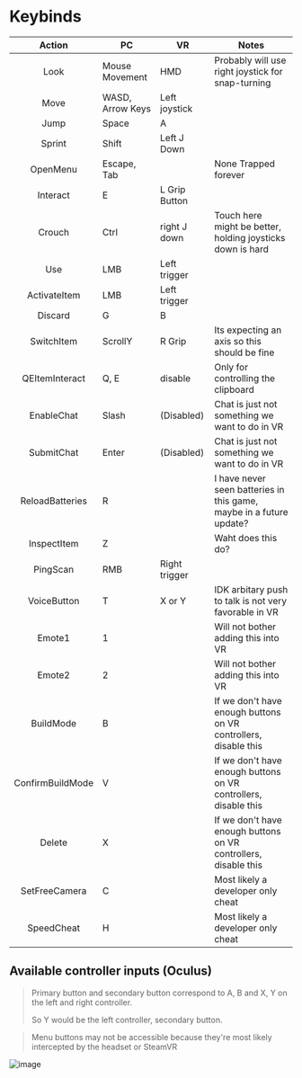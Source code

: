 # Keybinds

|      Action      | PC               | VR            | Notes                                                                               |
| :--------------: | ---------------- | ------------- | ----------------------------------------------------------------------------------- |
|       Look       | Mouse Movement   | HMD           | Probably will use right joystick for snap-turning                                   |
|       Move       | WASD, Arrow Keys | Left joystick |                                                                                     |
|       Jump       | Space            | A             |																	                    |
|      Sprint      | Shift            | Left J Down   |                                                                                     |
|     OpenMenu     | Escape, Tab      |				  | None Trapped forever                                                                |
|     Interact     | E                | L Grip Button |                                                                                     |
|      Crouch      | Ctrl             | right J down  | Touch here might be better, holding joysticks down is hard                          |
|       Use        | LMB              | Left trigger  |															                            |
|   ActivateItem   | LMB              | Left trigger  |                                                                                     |
|     Discard      | G                |  B            |	                                                                                    |
|    SwitchItem    | ScrollY          | R Grip		  | Its expecting an axis so this should be fine										|
|  QEItemInteract  | Q, E             | disable       | Only for controlling the clipboard													|
|    EnableChat    | Slash            | (Disabled)    | Chat is just not something we want to do in VR                                      |
|    SubmitChat    | Enter            | (Disabled)    | Chat is just not something we want to do in VR                                      |
| ReloadBatteries  | R                |               | I have never seen batteries in this game, maybe in a future update?                 |
|   InspectItem    | Z                |               | Waht does this do?                                                                  |
|     PingScan     | RMB              | Right trigger |                                                                                     |
|   VoiceButton    | T                | X or Y        | IDK arbitary push to talk is not very favorable in VR		                        |
|      Emote1      | 1                |               | Will not bother adding this into VR                                                 |
|      Emote2      | 2                |               | Will not bother adding this into VR										            |
|    BuildMode     | B                |               | If we don't have enough buttons on VR controllers, disable this                     |
| ConfirmBuildMode | V                |               | If we don't have enough buttons on VR controllers, disable this                     |
|      Delete      | X                |               | If we don't have enough buttons on VR controllers, disable this                     |
|  SetFreeCamera   | C                |               | Most likely a developer only cheat                                                  |
|    SpeedCheat    | H                |               | Most likely a developer only cheat                                                  |

## Available controller inputs (Oculus)

> Primary button and secondary button correspond to A, B and X, Y on the left and right controller.
>
> So Y would be the left controller, secondary button.

> Menu buttons may not be accessible because they're most likely intercepted by the headset or SteamVR

![image](https://github.com/DaXcess/lethalcompany-vr-plugin/assets/46288749/820ac975-000a-4409-9fd5-9e74f26e2978)
